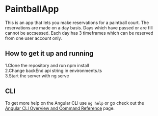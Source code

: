 # PaintballApp

This is an app that lets you make reservations for a paintball court. The reservations are made on a day basis. Days which have passed or are fill cannot be accsessed. Each day has 3 timeframes which can be reserved from one user account only. 

## How to get it up and running

1.Clone the repository and run npm install \
2.Change backEnd api string in environments.ts \
3.Start the server with ng serve 

## CLI
To get more help on the Angular CLI use `ng help` or go check out the [Angular CLI Overview and Command Reference](https://angular.io/cli) page.
